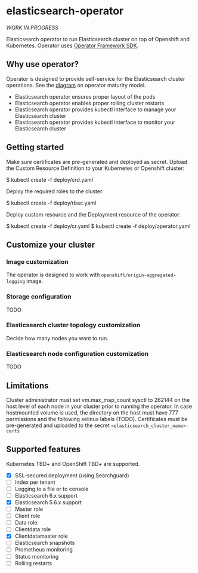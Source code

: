 # elasticsearch-operator

*WORK IN PROGRESS*

Elasticsearch operator to run Elasticsearch cluster on top of Openshift and Kubernetes.
Operator uses [Operator Framework SDK](https://github.com/operator-framework/operator-sdk).

## Why use operator?

Operator is designed to provide self-service for the Elasticsearch cluster operations. See the [diagram](https://github.com/operator-framework/operator-sdk/blob/master/doc/images/Operator-Maturity-Model.png) on operator maturity model.

- Elasticsearch operator ensures proper layout of the pods
- Elasticsearch operator enables proper rolling cluster restarts
- Elasticsearch operator provides kubectl interface to manage your Elasticsearch cluster
- Elasticsearch operator provides kubectl interface to monitor your Elasticsearch cluster

## Getting started

Make sure certificates are pre-generated and deployed as secret.
Upload the Custom Resource Definition to your Kubernetes or Openshift cluster:

  
  $ kubectl create -f deploy/crd.yaml

Deploy the required roles to the cluster:

  $ kubectl create -f deploy/rbac.yaml

Deploy custom resource and the Deployment resource of the operator:

  $ kubectl create -f deploy/cr.yaml
  $ kubectl create -f deploy/operator.yaml

## Customize your cluster

### Image customization

The operator is designed to work with `openshift/origin-aggregated-logging` image.

### Storage configuration

TODO

### Elasticsearch cluster topology customization

Decide how many nodes you want to run.

### Elasticsearch node configuration customization

TODO

## Limitations

Cluster administrator must set vm.max_map_count sysctl to 262144 on the host level of each node in your cluster prior to running the operator.
In case hostmounted volume is used, the directory on the host must have 777 permissions and the following selinux labels (TODO).
Certificates must be pre-generated and uploaded to the secret `<elasticsearch_cluster_name>-certs`

## Supported features

Kubernetes TBD+ and OpenShift TBD+ are supported.

- [x] SSL-secured deployment (using Searchguard)
- [ ] Index per tenant
- [ ] Logging to a file or to console
- [ ] Elasticsearch 6.x support
- [x] Elasticsearch 5.6.x support
- [ ] Master role
- [ ] Client role
- [ ] Data role
- [ ] Clientdata role
- [x] Clientdatamaster role
- [ ] Elasticsearch snapshots
- [ ] Prometheus monitoring
- [ ] Status monitoring
- [ ] Rolling restarts